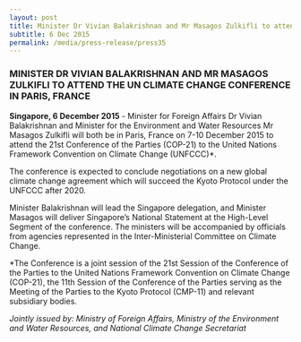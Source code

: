 ```yaml
---
layout: post
title: Minister Dr Vivian Balakrishnan and Mr Masagos Zulkifli to attend the UN Climate Change Conference in Paris, France
subtitle: 6 Dec 2015
permalink: /media/press-release/press35
---
```


### MINISTER DR VIVIAN BALAKRISHNAN AND MR MASAGOS ZULKIFLI TO ATTEND THE UN CLIMATE CHANGE CONFERENCE IN PARIS, FRANCE

**Singapore, 6 December 2015** - Minister for Foreign Affairs Dr Vivian Balakrishnan and Minister for the Environment and Water Resources Mr Masagos Zulkifli will both be in Paris, France on 7-10 December 2015 to attend the 21st Conference of the Parties (COP-21) to the United Nations Framework Convention on Climate Change (UNFCCC)*. 

The conference is expected to conclude negotiations on a new global climate change agreement which will succeed the Kyoto Protocol under the UNFCCC after 2020. 

Minister Balakrishnan will lead the Singapore delegation, and Minister Masagos will deliver Singapore’s National Statement at the High-Level Segment of the conference.  The ministers will be accompanied by officials from agencies represented in the Inter-Ministerial Committee on Climate Change.

*The Conference is a joint session of the 21st Session of the Conference of the Parties to the United Nations Framework Convention on Climate Change (COP-21), the 11th Session of the Conference of the Parties serving as the Meeting of the Parties to the Kyoto Protocol (CMP-11) and relevant subsidiary bodies.

*Jointly issued by: Ministry of Foreign Affairs, Ministry of the Environment and Water Resources, and National Climate Change Secretariat*